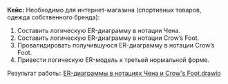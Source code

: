 **Кейс:** 
Необходимо для интернет-магазина (спортивных товаров, одежда собственного бренда):
1. Составить логическую ER-диаграмму в нотации Чена.
2. Составить логическую ER-диаграмму в нотации Crow’s Foot.
3. Провалидировать получившуюся ER-диаграмму в нотации Crow’s Foot.
4. Привести логическую ER-модель к третьей нормальной форме.

Результат работы: [ER-диаграммы в нотациях Чена и Crow's Foot.drawio](https://github.com/TatianaMarutko/Portfolio/blob/main/YandexPracticum/ER-%D0%B4%D0%B8%D0%B0%D0%B3%D1%80%D0%B0%D0%BC%D0%BC%D1%8B/ER-%D0%B4%D0%B8%D0%B0%D0%B3%D1%80%D0%B0%D0%BC%D0%BC%D1%8B%20%D0%B2%20%D0%BD%D0%BE%D1%82%D0%B0%D1%86%D0%B8%D1%8F%D1%85%20%D0%A7%D0%B5%D0%BD%D0%B0%20%D0%B8%20Crow's%20Foot.drawio)
